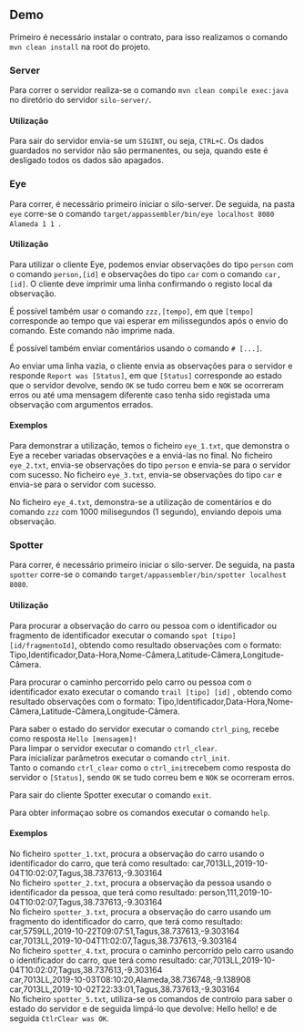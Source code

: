
## Demo

Primeiro é necessário instalar o contrato, para isso realizamos o comando `mvn clean install` na root do projeto.

### Server
Para correr o servidor realiza-se o comando `mvn clean compile exec:java` no diretório do servidor `silo-server/`.

#### Utilização
Para sair do servidor envia-se um `SIGINT`, ou seja, `CTRL+C`. Os dados guardados no servidor não são permanentes, ou seja, quando este é desligado todos os dados são apagados.

### Eye

Para correr, é necessário primeiro iniciar o silo-server.
De seguida, na pasta `eye` corre-se o comando `target/appassembler/bin/eye localhost 8080 Alameda 1 1 `.

#### Utilização

Para utilizar o cliente Eye, podemos enviar observações do tipo `person` com o comando `person,[id]`
 e observações do tipo `car` com o comando `car,[id]`. O cliente deve imprimir uma linha confirmando
 o registo local da observação.
 
É possível também usar o comando `zzz,[tempo]`, em que `[tempo]` corresponde ao tempo que vai esperar 
em milissegundos após o envio do comando. Este comando não imprime nada.

É possível também enviar comentários usando o comando `# [...]`.

Ao enviar uma linha vazia, o cliente envia as observações para o servidor e responde `Report was [Status]`,
 em que `[Status]` corresponde ao estado que o servidor devolve, sendo `OK` se tudo correu bem e 
 `NOK` se ocorreram erros ou até uma mensagem diferente caso tenha sido registada uma observação com
 argumentos errados.

#### Exemplos

Para demonstrar a utilização, temos o ficheiro `eye_1.txt`, que demonstra o Eye a receber variadas observações e a enviá-las no final.
No ficheiro `eye_2.txt`, envia-se observações do tipo `person` e envia-se para o servidor com sucesso.
No ficheiro `eye_3.txt`, envia-se observações do tipo `car` e envia-se para o servidor com sucesso.

No ficheiro `eye_4.txt`, demonstra-se a utilização de comentários e do comando `zzz` com 1000 milisegundos (1 segundo), enviando depois uma observação.

### Spotter

Para correr, é necessário primeiro iniciar o silo-server.
De seguida, na pasta `spotter` corre-se o comando `target/appassembler/bin/spotter localhost 8080`.

#### Utilização

Para procurar a observação do carro ou pessoa com o identificador ou fragmento de identificador executar o comando `spot [tipo] [id/fragmentoId]`, obtendo como resultado observações com o formato: Tipo,Identificador,Data-Hora,Nome-Câmera,Latitude-Câmera,Longitude-Câmera. 

Para procurar o caminho percorrido pelo carro ou pessoa com o identificador exato executar o comando `trail [tipo] [id]` , obtendo como resultado observações com o formato: Tipo,Identificador,Data-Hora,Nome-Câmera,Latitude-Câmera,Longitude-Câmera.

Para saber o estado do servidor executar o comando `ctrl_ping`, recebe como resposta `Hello [mensagem]!`<br/>
Para limpar o servidor executar o comando `ctrl_clear`.<br/>
Para inicializar parâmetros executar o comando `ctrl_init`.<br/>
Tanto o comando `ctrl_clear` como o `ctrl_init`recebem como resposta do servidor o `[Status]`, sendo `OK` se tudo correu bem e `NOK` se ocorreram erros.<br/>

Para sair do cliente Spotter executar o comando `exit`.<br/>

Para obter informaçao sobre os comandos executar o comando `help`.<br/>

#### Exemplos

No ficheiro `spotter_1.txt`, procura a observação do carro usando o identificador do carro, que terá como resultado: car,7013LL,2019-10-04T10:02:07,Tagus,38.737613,-9.303164 <br/>
No ficheiro `spotter_2.txt`, procura a observação da pessoa usando o identificador da pessoa, que terá como resultado:
person,111,2019-10-04T10:02:07,Tagus,38.737613,-9.303164<br/>
No ficheiro `spotter_3.txt`, procura a observação do carro usando um fragmento do identificador do carro, que terá como resultado:
car,5759LL,2019-10-22T09:07:51,Tagus,38.737613,-9.303164<br/>
car,7013LL,2019-10-04T11:02:07,Tagus,38.737613,-9.303164<br/>
No ficheiro `spotter_4.txt`, procura o caminho percorrido pelo carro usando o identificador do carro, que terá como resultado:
car,7013LL,2019-10-04T10:02:07,Tagus,38.737613,-9.303164<br/>
car,7013LL,2019-10-03T08:10:20,Alameda,38.736748,-9.138908<br/>
car,7013LL,2019-10-02T22:33:01,Tagus,38.737613,-9.303164<br/>
No ficheiro `spotter_5.txt`, utiliza-se os comandos de controlo para saber o estado do servidor e de seguida limpá-lo que devolve: Hello hello! e de seguida `CtlrClear was OK`.



